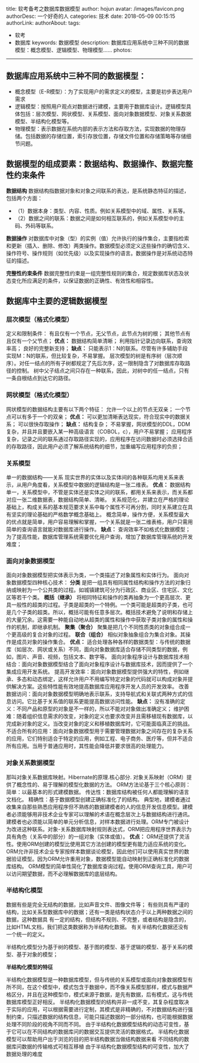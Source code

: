 title: 软考备考之数据库数据模型
author: hojun
avatar: /images/favicon.png
authorDesc: 一个好奇的人
categories: 技术
date: 2018-05-09 00:15:15
authorLink:
authorAbout:
tags:
 - 软考
 - 数据库
keywords: 数据模型
description: 数据库应用系统中三种不同的数据模型：概念模型、逻辑模型、物理模型......
photos:
---
## 数据库应用系统中三种不同的数据模型：

 - 概念模型（E-R模型）：为了实现用户的需求定义的模型，主要是初步表达用户需求
 - 逻辑模型：按照用户观点对数据进行建模，主要用于数据库设计。逻辑模型具体包括：层次模型、网状模型、关系模型、面向对象数据模型、对象关系数据模型、半结构化模型等。
 - 物理模型：表示数据在系统内部的表示方法和存取方法，实现数据的物理存储。包括数据的存储位置，索引存放位置，存储文件位置和存储策略等存储细节问题。

## 数据模型的组成要素：数据结构、数据操作、数据完整性约束条件

**数据结构**
数据结构指数据对象和对象之间联系的表达，是系统静态特征的描述，包括两个方面： 

 - （1）数据本身：类型、内容、性质。例如关系模型中的域、属性、关系等。 
 - （2）数据之间的联系：数据之间是如何相互联系的，例如关系模型中的主码、外码等联系。  

**数据操作**
对数据库中对象（型）的实例（值）允许执行的操作集合，主要指检索和更新（插入、删除、修改）两类操作。数据模型必须定义这些操作的确切含义、操作符号、操作规则（如优先级）以及实现操作的语言。数据操作是对系统动态特征的描述。  

**完整性约束条件** 
数据完整性约束是一组完整性规则的集合，规定数据库状态及状态变化所应满足的条件，以保证数据的正确性、有效性和相容性。

## 数据库中主要的逻辑数据模型

### **层次模型（格式化模型）**
定义和限制条件：
有且仅有一个节点，无父节点，此节点为树的根；
其他节点有且仅有一个父节点；
**优点：**
数据结构简单清晰；
利用指针记录边向联系，查询效率高；
良好的完整新支持；
**缺点：**
只能表示1：N的联系。尽管有许多辅助手段实现M：N的联系，但比较复杂，不易掌握。
层次模型的树是有序树（层次顺序）。对任一结点的所有子树都规定了先后次序，这一限制隐含了对数据库存取路径的控制。
树中父子结点之间只存在一种联系，因此，对树中的任一结点，只有一条自根结点到达它的路径。

### **网状模型（格式化模型）**
网状模型的数据结构主要有以下两个特征：
允许一个以上的节点无双亲；
一个节点可以有多于一个的双亲；
**优点：**
可以更加清晰表达现实，符合现实中的数据关系；
可以很快存取操作；
**缺点：**
结构复杂；
不易掌握，网状模型的DDL，DDM复杂，并且并且要嵌入某一种高级语言（COBOL，c），用户不易掌握；
应用程序复杂，记录之间的联系通过存取路径实现的，应用程序在访问数据时必须选择合适的存取路径，因此用户必须了解系统结构的细节，加重编写应用程序的负担；
### **关系模型**
单一的数据结构——关系
现实世界的实体以及实体间的各种联系均用关系来表示，从用户角度看，关系模型中数据的逻辑结构是一张二维表。
**优点：**
数据结构单一，关系模型中，不管是实体还是实体之间的联系，都用关系来表示，而关系都对应一张二维数据表，数据结构简单、清晰。
关系规范化，并建立在严格的理论基础上，构成关系的基本规范要求关系中每个属性不可再分割，同时关系建立在具有坚实的理论基础的严格数学概念基础上。
概念简单，操作方便，关系模型最大的优点就是简单，用户容易理解和掌握，一个关系就是一张二维表格，用户只需用简单的查询语言就能对数据库进行操作。
**缺点：**
查询效率不如格式化数据模型；
为了提高性能，数据库管理系统需要优化用户查询，增加了数据库管理系统的开发难度； 
### **面向对象数据模型**
面向对象数据模型把实体表示为类，一个类描述了对象属性和实体行为。
面向对象数据模型四种核心技术：
**分类**
是把一组具有相同属性结构和操作方法的对象归纳或映射为一个公共类的过程。如城镇建筑可分为行政区、商业区、住宅区、文化区等若干个类。
**概括（继承）**
将相同特征和操作的类再抽象为一个更高层次、更具一般性的超类的过程。子类是超类的一个特例。一个类可能是超类的子类，也可是几个子类的超类。所以，概括可能有任意多层次。概括技术避免了说明和存储上的大量冗余。这需要一种能自动地从超类的属性和操作中获取子类对象的属性和操作的机制，即继承机制。 
**聚集（聚合）**
聚集是把几个不同性质类的对象组合成一个更高级的复合对象的过程。
**联合（组合）**
相似对象抽象组合为集合对象。其操作是成员对象的操作集合。
**优点：**
适合处理各种各样的数据类型：与传统的数据库（如层次、网状或关系）不同，面向对象数据库适合存储不同类型的数据，例如，图片、声音、视频，包括文本、数字等。
面向对象程序设计与数据库技术相结合：面向对象数据模型结合了面向对象程序设计与数据库技术，因而提供了一个集成应用开发系统。
提高开发效率：面向对象数据模型提供强大的特性，例如继承、多态和动态绑定，这样允许用户不用编写特定对象的代码就可以构成对象并提供解决方案。这些特性能有效地提高数据库应用程序开发人员的开发效率。
改善数据访问：面向对象数据模型明确地表示联系，支持导航式和关联式两种方式的信息访问。它比基于关系值的联系更能提高数据访问性能。
**缺点：**
没有准确的定义：不同产品和原型的对象是不一样的，所以不能对对象做出准确定义；
维护困难：随着组织信息需求的改变，对象的定义也要求改变并且需移植现有数据库，以完成新对象的定义。当改变对象的定义和移植数据库时，它可能面临真正的挑战。
不适合所有的应用：面向对象数据模型用于需要管理数据对象之间存在的复杂关系的应用，它们特别适合于特定的应用，例如工程、电子商务、医疗等，但并不适合所有应用。当用于普通应用时，其性能会降低并要求很高的处理能力。
### **对象关系数据模型**
那叫对象关系数据库映射。Hibernate的原理.核心部分.
对象关系映射（ORM）提供了概念性的、易于理解的模型化数据的方法。
ORM方法论基于三个核心原则：
简单：以最基本的形式建模数据。
传达性：数据库结构被任何人都能理解的语言文档化。 
精确性：基于数据模型创建正确标准化了的结构。 典型地，建模者通过收集来自那些熟悉应用程序但不熟练的数据建模者的人的信息开发信息模型。建模者必须能够用非技术企业专家可以理解的术语在概念层次上与数据结构进行通讯。建模者也必须能以简单的单元分析信息，对样本数据进行处理。ORM专门被设计为改进这种联系。对象-关系数据库映射规则表达式，ORM把应用程序世界表示为具有角色（关系中的部分）的一组对象（实体或值）。
**优点：**
ORM还提供了灵活性。使用ORM创建的模型比使用其它方法创建的模型更有能力适应系统的变化。
ORM允许非技术企业专家按样本数据谈论模型，因此他们可以使用真实世界的数据验证模型。因为ORM允许重用对象，数据模型能自动映射到正确标准化的数据库结构。
ORM模型的简单性简化了数据库查询过程。使用ORM查询工具，用户可以访问期望数据，而不必理解数据库的底层结构。
### **半结构化模型**
数据有些是完全无结构的数据，比如声音文件、图像文件等； 有些则具有严谨的结构，比如关系型数据库中的数据；还有一类是结构状态介于以上两种数据之间的数据，这种数据具 有一定的结构，但结构不规则、不完整，或者结构是隐含的， 比如HTML文档，我们把这类数据称为半结构化数据。 有关半结构化数据还没有一个统一的定义。

半结构化模型分为基于树的模型、基于图的模型、基于逻辑的模型、基于关系的模型、基于对象的模型；

**半结构化模型的特征**

半结构化数据模型是一种数据库模型，但与传统的关系模型或面向对象数据模型有所不同，在这个模型中，模式包含于数据中，而不像关系模型那样，模式与数据严格区分，并且在这种模型巾，模式来源于数据，是先有数据，后有模式，这与传统数据库模型正好相反。
半结构化数据模型的结构并非一成不变，其复杂程度取决于实际的应用，可以根据需要进行定制，其模式是非精确的，不对数据结构进行强制约束，只描述数据的结构信息，可能只描述数据的一部分结构，也可能根据数据处理不同阶段的视角不同而不同。
由于半结构化数据模型结构的动态可变性，基于它可以在不同结构的数据库问的数据交互提供灵活的数据格式。
半结构化数据模型可以帮助用户出于浏览的目的把半结构数据当做结构数据来看
不同结构的数据库问数据的传输格式可相互移植
由于半结构化数据模型结构的可变性，加大了数据处理的难度